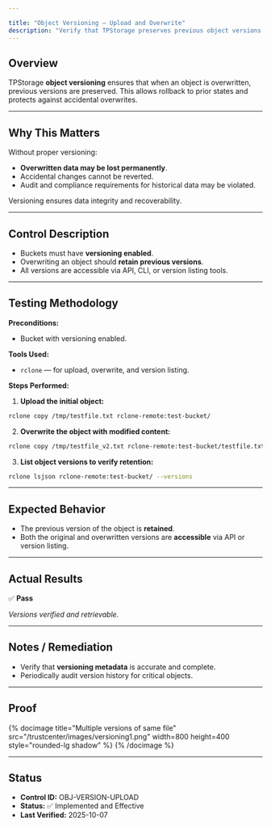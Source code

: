 ```yaml
---

title: "Object Versioning — Upload and Overwrite"
description: "Verify that TPStorage preserves previous object versions when an object is overwritten."
---
```


## Overview

TPStorage **object versioning** ensures that when an object is overwritten, previous versions are preserved. This allows rollback to prior states and protects against accidental overwrites.

---

## Why This Matters

Without proper versioning:

* **Overwritten data may be lost permanently**.
* Accidental changes cannot be reverted.
* Audit and compliance requirements for historical data may be violated.

Versioning ensures data integrity and recoverability.

---

## Control Description

* Buckets must have **versioning enabled**.
* Overwriting an object should **retain previous versions**.
* All versions are accessible via API, CLI, or version listing tools.

---

## Testing Methodology

**Preconditions:**

* Bucket with versioning enabled.

**Tools Used:**

* `rclone` — for upload, overwrite, and version listing.

**Steps Performed:**

1. **Upload the initial object:**

```bash
rclone copy /tmp/testfile.txt rclone-remote:test-bucket/
```

2. **Overwrite the object with modified content:**

```bash
rclone copy /tmp/testfile_v2.txt rclone-remote:test-bucket/testfile.txt
```

3. **List object versions to verify retention:**

```bash
rclone lsjson rclone-remote:test-bucket/ --versions
```

---

## Expected Behavior

* The previous version of the object is **retained**.
* Both the original and overwritten versions are **accessible** via API or version listing.

---

## Actual Results

✅ **Pass**

*Versions verified and retrievable.*

---

## Notes / Remediation

* Verify that **versioning metadata** is accurate and complete.
* Periodically audit version history for critical objects.

---

## Proof

{% docimage
title="Multiple versions of same file"
src="/trustcenter/images/versioning1.png"
width=800
height=400
style="rounded-lg shadow"
%}
{% /docimage %}

---

## Status

* **Control ID:** OBJ-VERSION-UPLOAD
* **Status:** ✅ Implemented and Effective
* **Last Verified:** 2025-10-07
